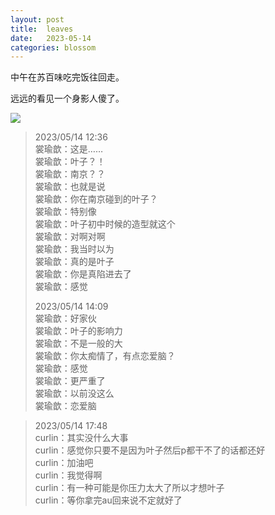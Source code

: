 ```yaml
---
layout: post
title:  leaves
date:   2023-05-14
categories: blossom
---
```


中午在苏百味吃完饭往回走。

远远的看见一个身影人傻了。

![](https://lyccrius.oss-cn-beijing.aliyuncs.com/assets/2023-05-14-leaves.jpg)

>   2023/05/14 12:36  
>   裳瑜歆：这是……  
>   裳瑜歆：叶子？！  
>   裳瑜歆：南京？？  
>   裳瑜歆：也就是说  
>   裳瑜歆：你在南京碰到的叶子？  
>   裳瑜歆：特别像  
>   裳瑜歆：叶子初中时候的造型就这个  
>   裳瑜歆：对啊对啊  
>   裳瑜歆：我当时以为  
>   裳瑜歆：真的是叶子  
>   裳瑜歆：你是真陷进去了  
>   裳瑜歆：感觉  
>   
>   2023/05/14 14:09  
>   裳瑜歆：好家伙  
>   裳瑜歆：叶子的影响力  
>   裳瑜歆：不是一般的大  
>   裳瑜歆：你太痴情了，有点恋爱脑？  
>   裳瑜歆：感觉  
>   裳瑜歆：更严重了  
>   裳瑜歆：以前没这么  
>   裳瑜歆：恋爱脑  

>   2023/05/14 17:48  
>   curlin：其实没什么大事  
>   curlin：感觉你只要不是因为叶子然后p都干不了的话都还好  
>   curlin：加油吧  
>   curlin：我觉得啊  
>   curlin：有一种可能是你压力太大了所以才想叶子  
>   curlin：等你拿完au回来说不定就好了  